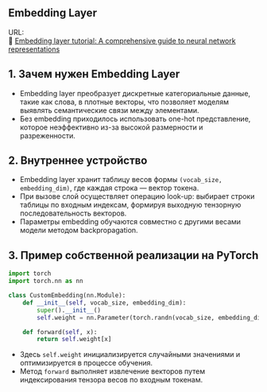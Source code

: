 ## Embedding Layer

URL:  
🔗 [Embedding layer tutorial: A comprehensive guide to neural network representations](https://www.byteplus.com/en/topic/400368)

## 1. Зачем нужен Embedding Layer
- Embedding layer преобразует дискретные категориальные данные, такие как слова, в плотные векторы, что позволяет моделям выявлять семантические связи между элементами.
- Без embedding приходилось использовать one-hot представление, которое неэффективно из-за высокой размерности и разреженности.

## 2. Внутреннее устройство
- Embedding layer хранит таблицу весов формы `(vocab_size, embedding_dim)`, где каждая строка — вектор токена.
- При вызове слой осуществляет операцию look-up: выбирает строки таблицы по входным индексам, формируя выходную тензорную последовательность векторов.
- Параметры embedding обучаются совместно с другими весами модели методом backpropagation.

## 3. Пример собственной реализации на PyTorch
```python
import torch
import torch.nn as nn

class CustomEmbedding(nn.Module):
    def __init__(self, vocab_size, embedding_dim):
        super().__init__()
        self.weight = nn.Parameter(torch.randn(vocab_size, embedding_dim))

    def forward(self, x):
        return self.weight[x]
```
- Здесь `self.weight` инициализируется случайными значениями и оптимизируется в процессе обучения.
- Метод `forward` выполняет извлечение векторов путем индексирования тензора весов по входным токенам.


